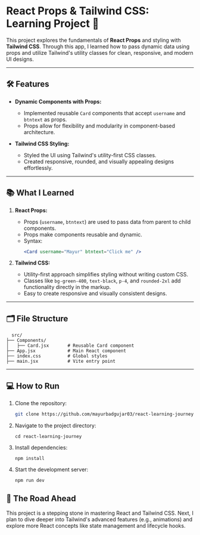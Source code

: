 # React Props & Tailwind CSS: Learning Project 🚀

This project explores the fundamentals of **React Props** and styling with **Tailwind CSS**. Through this app, I learned how to pass dynamic data using props and utilize Tailwind's utility classes for clean, responsive, and modern UI designs.

---

## 🛠 Features
- **Dynamic Components with Props:**  
  - Implemented reusable `Card` components that accept `username` and `btntext` as props.
  - Props allow for flexibility and modularity in component-based architecture.

- **Tailwind CSS Styling:**  
  - Styled the UI using Tailwind's utility-first CSS classes.
  - Created responsive, rounded, and visually appealing designs effortlessly.

---

## 📚 What I Learned
1. **React Props:**
   - Props (`username`, `btntext`) are used to pass data from parent to child components.
   - Props make components reusable and dynamic.
   - Syntax:
     ```jsx
     <Card username="Mayur" btntext="Click me" />
     ```

2. **Tailwind CSS:**
   - Utility-first approach simplifies styling without writing custom CSS.
   - Classes like `bg-green-400`, `text-black`, `p-4`, and `rounded-2xl` add functionality directly in the markup.
   - Easy to create responsive and visually consistent designs.

---

## 🗂 File Structure
```
  src/
├── Components/
│   ├── Card.jsx       # Reusable Card component
├── App.jsx            # Main React component
├── index.css          # Global styles
├── main.jsx           # Vite entry point

```


---

## 💻 How to Run
1. Clone the repository:
   ```bash
   git clone https://github.com/mayurbadgujar03/react-learning-journey.git
    ```
2. Navigate to the project directory:
    ```
    cd react-learning-journey
    ```
3. Install dependencies:
    ```
    npm install
    ```
4. Start the development server:
    ```
    npm run dev
    ```

## **🌟 The Road Ahead**
This project is a stepping stone in mastering React and Tailwind CSS. Next, I plan to dive deeper into Tailwind's advanced features (e.g., animations) and explore more React concepts like state management and lifecycle hooks.
